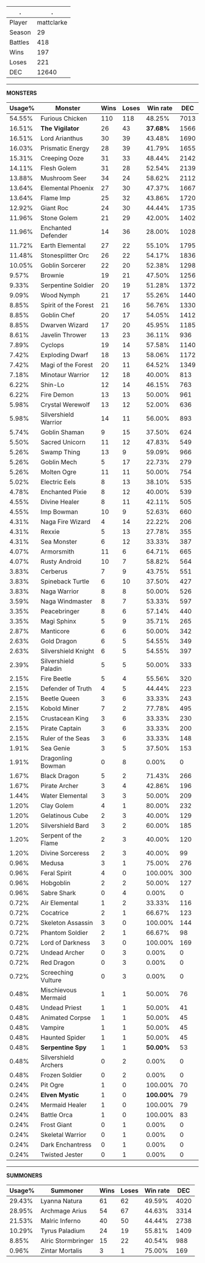 .|.
|-|-
Player|mattclarke
Season|29
Battles|418
Wins|197
Loses|221
DEC|12640

---
**MONSTERS**

Usage%|Monster|Wins|Loses|Win rate|DEC|
-|-|-|-|-|-|
54.55%|Furious Chicken|110|118|48.25%|7013|
16.51%|**The Vigilator**|26|43|**37.68%**|1566|
16.51%|Lord Arianthus|30|39|43.48%|1690|
16.03%|Prismatic Energy|28|39|41.79%|1655|
15.31%|Creeping Ooze|31|33|48.44%|2142|
14.11%|Flesh Golem|31|28|52.54%|2139|
13.88%|Mushroom Seer|34|24|58.62%|2112|
13.64%|Elemental Phoenix|27|30|47.37%|1667|
13.64%|Flame Imp|25|32|43.86%|1720|
12.92%|Giant Roc|24|30|44.44%|1735|
11.96%|Stone Golem|21|29|42.00%|1402|
11.96%|Enchanted Defender|14|36|28.00%|1028|
11.72%|Earth Elemental|27|22|55.10%|1795|
11.48%|Stonesplitter Orc|26|22|54.17%|1836|
10.05%|Goblin Sorcerer|22|20|52.38%|1298|
9.57%|Brownie|19|21|47.50%|1256|
9.33%|Serpentine Soldier|20|19|51.28%|1372|
9.09%|Wood Nymph|21|17|55.26%|1440|
8.85%|Spirit of the Forest|21|16|56.76%|1330|
8.85%|Goblin Chef|20|17|54.05%|1412|
8.85%|Dwarven Wizard|17|20|45.95%|1185|
8.61%|Javelin Thrower|13|23|36.11%|936|
7.89%|Cyclops|19|14|57.58%|1140|
7.42%|Exploding Dwarf|18|13|58.06%|1172|
7.42%|Magi of the Forest|20|11|64.52%|1349|
7.18%|Minotaur Warrior|12|18|40.00%|813|
6.22%|Shin-Lo|12|14|46.15%|763|
6.22%|Fire Demon|13|13|50.00%|961|
5.98%|Crystal Werewolf|13|12|52.00%|636|
5.98%|Silvershield Warrior|14|11|56.00%|893|
5.74%|Goblin Shaman|9|15|37.50%|624|
5.50%|Sacred Unicorn|11|12|47.83%|549|
5.26%|Swamp Thing|13|9|59.09%|966|
5.26%|Goblin Mech|5|17|22.73%|279|
5.26%|Molten Ogre|11|11|50.00%|754|
5.02%|Electric Eels|8|13|38.10%|535|
4.78%|Enchanted Pixie|8|12|40.00%|539|
4.55%|Divine Healer|8|11|42.11%|505|
4.55%|Imp Bowman|10|9|52.63%|660|
4.31%|Naga Fire Wizard|4|14|22.22%|206|
4.31%|Rexxie|5|13|27.78%|355|
4.31%|Sea Monster|6|12|33.33%|387|
4.07%|Armorsmith|11|6|64.71%|665|
4.07%|Rusty Android|10|7|58.82%|564|
3.83%|Cerberus|7|9|43.75%|551|
3.83%|Spineback Turtle|6|10|37.50%|427|
3.83%|Naga Warrior|8|8|50.00%|526|
3.59%|Naga Windmaster|8|7|53.33%|597|
3.35%|Peacebringer|8|6|57.14%|440|
3.35%|Magi Sphinx|5|9|35.71%|265|
2.87%|Manticore|6|6|50.00%|342|
2.63%|Gold Dragon|6|5|54.55%|349|
2.63%|Silvershield Knight|6|5|54.55%|397|
2.39%|Silvershield Paladin|5|5|50.00%|333|
2.15%|Fire Beetle|5|4|55.56%|320|
2.15%|Defender of Truth|4|5|44.44%|223|
2.15%|Beetle Queen|3|6|33.33%|243|
2.15%|Kobold Miner|7|2|77.78%|495|
2.15%|Crustacean King|3|6|33.33%|230|
2.15%|Pirate Captain|3|6|33.33%|200|
2.15%|Ruler of the Seas|3|6|33.33%|148|
1.91%|Sea Genie|3|5|37.50%|153|
1.91%|Dragonling Bowman|0|8|0.00%|0|
1.67%|Black Dragon|5|2|71.43%|266|
1.67%|Pirate Archer|3|4|42.86%|196|
1.44%|Water Elemental|3|3|50.00%|209|
1.20%|Clay Golem|4|1|80.00%|232|
1.20%|Gelatinous Cube|2|3|40.00%|129|
1.20%|Silvershield Bard|3|2|60.00%|185|
1.20%|Serpent of the Flame|2|3|40.00%|120|
1.20%|Divine Sorceress|2|3|40.00%|99|
0.96%|Medusa|3|1|75.00%|276|
0.96%|Feral Spirit|4|0|100.00%|300|
0.96%|Hobgoblin|2|2|50.00%|127|
0.96%|Sabre Shark|0|4|0.00%|0|
0.72%|Air Elemental|1|2|33.33%|116|
0.72%|Cocatrice|2|1|66.67%|123|
0.72%|Skeleton Assassin|3|0|100.00%|144|
0.72%|Phantom Soldier|2|1|66.67%|98|
0.72%|Lord of Darkness|3|0|100.00%|169|
0.72%|Undead Archer|0|3|0.00%|0|
0.72%|Red Dragon|0|3|0.00%|0|
0.72%|Screeching Vulture|0|3|0.00%|0|
0.48%|Mischievous Mermaid|1|1|50.00%|76|
0.48%|Undead Priest|1|1|50.00%|41|
0.48%|Animated Corpse|1|1|50.00%|45|
0.48%|Vampire|1|1|50.00%|45|
0.48%|Haunted Spider|1|1|50.00%|45|
0.48%|**Serpentine Spy**|1|1|**50.00%**|53|
0.48%|Silvershield Archers|0|2|0.00%|0|
0.48%|Frozen Soldier|0|2|0.00%|0|
0.24%|Pit Ogre|1|0|100.00%|70|
0.24%|**Elven Mystic**|1|0|**100.00%**|79|
0.24%|Mermaid Healer|1|0|100.00%|79|
0.24%|Battle Orca|1|0|100.00%|83|
0.24%|Frost Giant|0|1|0.00%|0|
0.24%|Skeletal Warrior|0|1|0.00%|0|
0.24%|Dark Enchantress|0|1|0.00%|0|
0.24%|Twisted Jester|0|1|0.00%|0|

---
**SUMMONERS**

Usage%|Summoner|Wins|Loses|Win rate|DEC|
-|-|-|-|-|-|
29.43%|Lyanna Natura|61|62|49.59%|4020|
28.95%|Archmage Arius|54|67|44.63%|3314|
21.53%|Malric Inferno|40|50|44.44%|2738|
10.29%|Tyrus Paladium|24|19|55.81%|1409|
8.85%|Alric Stormbringer|15|22|40.54%|988|
0.96%|Zintar Mortalis|3|1|75.00%|169|
